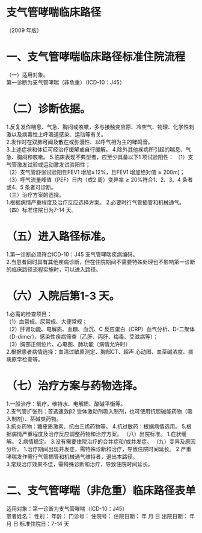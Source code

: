 # 支气管哮喘临床路径  
（2009 年版）  
# 一、支气管哮喘临床路径标准住院流程  
（一）适用对象。  
第一诊断为支气管哮喘（非危重）（ICD-10：J45）  
# （二）诊断依据。  
1.反复发作喘息、气急、胸闷或咳嗽，多与接触变应原、冷空气、物理、化学性刺激以及病毒性上呼吸道感染、运动等有关。  
2.发作时在双肺可闻及散在或弥漫性、以呼气相为主的哮鸣音。  
3.上述症状和体征可经治疗缓解或自行缓解。 4.除外其他疾病所引起的喘息、气急、胸闷和咳嗽。 5.临床表现不典型者，应至少具备以下1 项试验阳性： （1）支气管激发试验或运动激发试验阳性；  
（2）支气管舒张试验阳性FEV1 增加$\geqslant\!12\%$，且FEV1 增加绝对值${\geqslant}200\mathrm{m}]$；  
（3）呼气流量峰值（PEF）日内（或2 周）变异率${\geqslant}20\%$符合1、2、3、4 条者或4、5 条者可诊断。  
（三）治疗方案的选择。  
1.根据病情严重程度及治疗反应选择方案。  2.必要时行气管插管和机械通气。 （四）标准住院日为7-14 天。  
# （五）进入路径标准。  
1.第一诊断必须符合ICD-10：J45 支气管哮喘疾病编码。  
2.当患者同时具有其他疾病诊断，但在住院期间不需要特殊处理也不影响第一诊断的临床路径流程实施时，可以进入路径。  
# （六）入院后第1-3 天。  
1.必需的检查项目：  
（1）血常规、尿常规、大便常规；  
（2）肝肾功能、电解质、血糖、血沉、C 反应蛋白（CRP）血气分析、D-二聚体（D-dimer）、感染性疾病筛查（乙肝、丙肝、梅毒、艾滋病等）；  
（3）胸部正侧位片、心电图、肺功能（病情允许时）  
2.根据患者病情选择：血清过敏原测定、胸部CT、超声 心动图、血茶碱浓度、痰病原学检查等。  
# （七）治疗方案与药物选择。  
1.一般治疗：氧疗，维持水、电解质、酸碱平衡等。  
2.支气管扩张剂：首选速效β2 受体激动剂吸入制剂，也可使用抗胆碱能药物（吸入制剂）、茶碱类药物。  
3.抗炎药物：糖皮质激素、抗白三烯药物等。 4.抗过敏药：根据病情选用。 5.根据病情严重程度及治疗反应调整药物和治疗方案。 （八）出院标准。 1.症状缓解。 2.病情稳定。 3.没有需要住院治疗的合并症和/或并发症。 （九）变异及原因分析。 1.治疗期间出现并发症，需特殊诊断和治疗，导致住院时间延长。 2.严重哮喘发作需行气管插管和机械通气维持者，退出本路径。  
3.常规治疗效果不佳，需特殊诊断和治疗，导致住院时间延长。  
# 二、支气管哮喘（非危重）临床路径表单  
适用对象：第一诊断为支气管哮喘（ICD-10：J45）  
患者姓名：           性别：    年龄：    门诊号：       住院号：       住院日期：   年  月  日 出院日期：   年  月   日  标准住院日：7-14 天  
